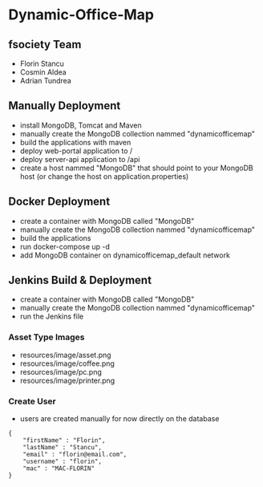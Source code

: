 # Dynamic-Office-Map

## fsociety Team ##

- Florin Stancu
- Cosmin Aldea
- Adrian Tundrea

## Manually Deployment ##

- install MongoDB, Tomcat and Maven
- manually create the MongoDB collection nammed "dynamicofficemap"
- build the applications with maven
- deploy web-portal application to /
- deploy server-api application to /api
- create a host nammed "MongoDB" that should point to your MongoDB host (or change the host on application.properties)

## Docker Deployment ##
- create a container with MongoDB called "MongoDB"
- manually create the MongoDB collection nammed "dynamicofficemap"
- build the applications
- run docker-compose up -d
- add MongoDB container on dynamicofficemap_default network

## Jenkins Build & Deployment ##
- create a container with MongoDB called "MongoDB"
- manually create the MongoDB collection nammed "dynamicofficemap"
- run the Jenkins file

### Asset Type Images ###
- resources/image/asset.png
- resources/image/coffee.png
- resources/image/pc.png
- resources/image/printer.png

### Create User ###
- users are created manually for now directly on the database

```
{
    "firstName" : "Florin",
    "lastName" : "Stancu",
    "email" : "florin@email.com",
    "username" : "florin",
    "mac" : "MAC-FLORIN"
}
```